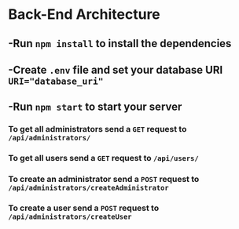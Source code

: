 # Back-End Architecture

## -Run `npm install` to install the dependencies

## -Create `.env` file and set your database URI `URI="database_uri"`

## -Run `npm start` to start your server

### To get all administrators send a `GET` request to `/api/administrators/`

### To get all users send a `GET` request to `/api/users/`

### To create an administrator send a `POST` request to `/api/administrators/createAdministrator`

### To create a user send a `POST` request to `/api/administrators/createUser`
